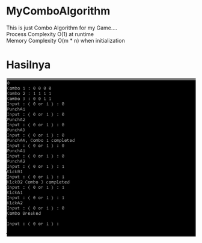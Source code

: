 # MyComboAlgorithm
This is just Combo Algorithm for my Game.... <br/>
Process Complexity O(1) at runtime <br/>
Memory Complexity O(m * n) when initialization <br/>

# Hasilnya

![alt text](https://raw.githubusercontent.com/imandana/MyComboAlgorithm/main/hasil.PNG)
